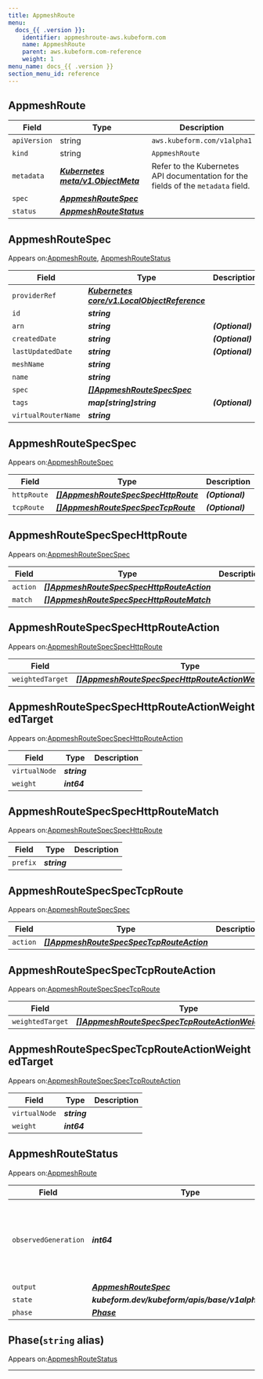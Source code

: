 ```yaml
---
title: AppmeshRoute
menu:
  docs_{{ .version }}:
    identifier: appmeshroute-aws.kubeform.com
    name: AppmeshRoute
    parent: aws.kubeform.com-reference
    weight: 1
menu_name: docs_{{ .version }}
section_menu_id: reference
---
```


## AppmeshRoute
| Field | Type | Description |
| ------ | ----- | ----------- |
| `apiVersion` | string | `aws.kubeform.com/v1alpha1` |
|    `kind` | string | `AppmeshRoute` |
| `metadata` | ***[Kubernetes meta/v1.ObjectMeta](https://v1-18.docs.kubernetes.io/docs/reference/generated/kubernetes-api/v1.18/#objectmeta-v1-meta)***|Refer to the Kubernetes API documentation for the fields of the `metadata` field.|
| `spec` | ***[AppmeshRouteSpec](#appmeshroutespec)***||
| `status` | ***[AppmeshRouteStatus](#appmeshroutestatus)***||
## AppmeshRouteSpec

Appears on:[AppmeshRoute](#appmeshroute), [AppmeshRouteStatus](#appmeshroutestatus)

| Field | Type | Description |
| ------ | ----- | ----------- |
| `providerRef` | ***[Kubernetes core/v1.LocalObjectReference](https://v1-18.docs.kubernetes.io/docs/reference/generated/kubernetes-api/v1.18/#localobjectreference-v1-core)***||
| `id` | ***string***||
| `arn` | ***string***| ***(Optional)*** |
| `createdDate` | ***string***| ***(Optional)*** |
| `lastUpdatedDate` | ***string***| ***(Optional)*** |
| `meshName` | ***string***||
| `name` | ***string***||
| `spec` | ***[[]AppmeshRouteSpecSpec](#appmeshroutespecspec)***||
| `tags` | ***map[string]string***| ***(Optional)*** |
| `virtualRouterName` | ***string***||
## AppmeshRouteSpecSpec

Appears on:[AppmeshRouteSpec](#appmeshroutespec)

| Field | Type | Description |
| ------ | ----- | ----------- |
| `httpRoute` | ***[[]AppmeshRouteSpecSpecHttpRoute](#appmeshroutespecspechttproute)***| ***(Optional)*** |
| `tcpRoute` | ***[[]AppmeshRouteSpecSpecTcpRoute](#appmeshroutespecspectcproute)***| ***(Optional)*** |
## AppmeshRouteSpecSpecHttpRoute

Appears on:[AppmeshRouteSpecSpec](#appmeshroutespecspec)

| Field | Type | Description |
| ------ | ----- | ----------- |
| `action` | ***[[]AppmeshRouteSpecSpecHttpRouteAction](#appmeshroutespecspechttprouteaction)***||
| `match` | ***[[]AppmeshRouteSpecSpecHttpRouteMatch](#appmeshroutespecspechttproutematch)***||
## AppmeshRouteSpecSpecHttpRouteAction

Appears on:[AppmeshRouteSpecSpecHttpRoute](#appmeshroutespecspechttproute)

| Field | Type | Description |
| ------ | ----- | ----------- |
| `weightedTarget` | ***[[]AppmeshRouteSpecSpecHttpRouteActionWeightedTarget](#appmeshroutespecspechttprouteactionweightedtarget)***||
## AppmeshRouteSpecSpecHttpRouteActionWeightedTarget

Appears on:[AppmeshRouteSpecSpecHttpRouteAction](#appmeshroutespecspechttprouteaction)

| Field | Type | Description |
| ------ | ----- | ----------- |
| `virtualNode` | ***string***||
| `weight` | ***int64***||
## AppmeshRouteSpecSpecHttpRouteMatch

Appears on:[AppmeshRouteSpecSpecHttpRoute](#appmeshroutespecspechttproute)

| Field | Type | Description |
| ------ | ----- | ----------- |
| `prefix` | ***string***||
## AppmeshRouteSpecSpecTcpRoute

Appears on:[AppmeshRouteSpecSpec](#appmeshroutespecspec)

| Field | Type | Description |
| ------ | ----- | ----------- |
| `action` | ***[[]AppmeshRouteSpecSpecTcpRouteAction](#appmeshroutespecspectcprouteaction)***||
## AppmeshRouteSpecSpecTcpRouteAction

Appears on:[AppmeshRouteSpecSpecTcpRoute](#appmeshroutespecspectcproute)

| Field | Type | Description |
| ------ | ----- | ----------- |
| `weightedTarget` | ***[[]AppmeshRouteSpecSpecTcpRouteActionWeightedTarget](#appmeshroutespecspectcprouteactionweightedtarget)***||
## AppmeshRouteSpecSpecTcpRouteActionWeightedTarget

Appears on:[AppmeshRouteSpecSpecTcpRouteAction](#appmeshroutespecspectcprouteaction)

| Field | Type | Description |
| ------ | ----- | ----------- |
| `virtualNode` | ***string***||
| `weight` | ***int64***||
## AppmeshRouteStatus

Appears on:[AppmeshRoute](#appmeshroute)

| Field | Type | Description |
| ------ | ----- | ----------- |
| `observedGeneration` | ***int64***| ***(Optional)*** Resource generation, which is updated on mutation by the API Server.|
| `output` | ***[AppmeshRouteSpec](#appmeshroutespec)***| ***(Optional)*** |
| `state` | ***kubeform.dev/kubeform/apis/base/v1alpha1.State***| ***(Optional)*** |
| `phase` | ***[Phase](#phase)***| ***(Optional)*** |
## Phase(`string` alias)

Appears on:[AppmeshRouteStatus](#appmeshroutestatus)

---

